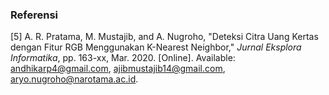 ### Referensi  

[5] A. R. Pratama, M. Mustajib, and A. Nugroho, "Deteksi Citra Uang Kertas dengan Fitur RGB Menggunakan K-Nearest Neighbor," *Jurnal Eksplora Informatika*, pp. 163-xx, Mar. 2020. [Online]. Available: andhikarp4@gmail.com, ajibmustajib14@gmail.com, aryo.nugroho@narotama.ac.id.
